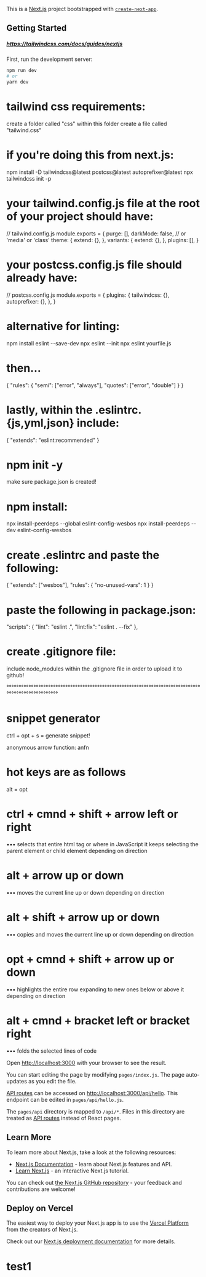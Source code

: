 This is a [Next.js](https://nextjs.org/) project bootstrapped with [`create-next-app`](https://github.com/vercel/next.js/tree/canary/packages/create-next-app).

## Getting Started
##### https://tailwindcss.com/docs/guides/nextjs

First, run the development server:

```bash
npm run dev
# or
yarn dev
```

# tailwind css requirements:
create a folder called "css"
within this folder create a file called "tailwind.css"
# if you're doing this from next.js:
npm install -D tailwindcss@latest postcss@latest autoprefixer@latest
npx tailwindcss init -p
# your tailwind.config.js file at the root of your project should have:
// tailwind.config.js
module.exports = {
  purge: [],
  darkMode: false, // or 'media' or 'class'
  theme: {
    extend: {},
  },
  variants: {
    extend: {},
  },
  plugins: [],
}
# your postcss.config.js file should already have:
// postcss.config.js
module.exports = {
  plugins: {
    tailwindcss: {},
    autoprefixer: {},
  },
}

# alternative for linting: 
npm install eslint --save-dev
npx eslint --init
npx eslint yourfile.js
# then...
{
    "rules": {
        "semi": ["error", "always"],
        "quotes": ["error", "double"]
    }
}
# lastly, within the .eslintrc.{js,yml,json} include:
{
    "extends": "eslint:recommended"
}

# npm init -y
make sure package.json is created!
# npm install:
npx install-peerdeps --global eslint-config-wesbos
npx install-peerdeps --dev eslint-config-wesbos

# create .eslintrc and paste the following:
{
  "extends": ["wesbos"],
  "rules": {
    "no-unused-vars": 1
  }
}
# paste the following in package.json:

"scripts": {
  "lint": "eslint .",
  "lint:fix": "eslint . --fix"
},

# create .gitignore file:
include node_modules within the .gitignore file in order to upload it to github!


°°°°°°°°°°°°°°°°°°°°°°°°°°°°°°°°°°°°°°°°°°°°°°°°°°°°°°°°°°°°°°°°°°°°°°°°°°°°°°°°°°°°°°°°°°°°°°°°°°°°

# snippet generator

ctrl + opt + s = generate snippet!

anonymous arrow function: anfn

# hot keys are as follows

alt = opt

ctrl + cmnd + shift + arrow left or right
 = 
••• selects that entire html tag or where in JavaScript it keeps selecting the parent element or child element depending on direction

alt + arrow up or down
 = 
••• moves the current line up or down depending on direction

alt + shift + arrow up or down
 = 
••• copies and moves the current line up or down depending on direction

opt + cmnd + shift + arrow up or down
 = 
••• highlights the entire row expanding to new ones below or above it depending on direction

alt + cmnd + bracket left or bracket right
 = 
••• folds the selected lines of code








Open [http://localhost:3000](http://localhost:3000) with your browser to see the result.

You can start editing the page by modifying `pages/index.js`. The page auto-updates as you edit the file.

[API routes](https://nextjs.org/docs/api-routes/introduction) can be accessed on [http://localhost:3000/api/hello](http://localhost:3000/api/hello). This endpoint can be edited in `pages/api/hello.js`.

The `pages/api` directory is mapped to `/api/*`. Files in this directory are treated as [API routes](https://nextjs.org/docs/api-routes/introduction) instead of React pages.

## Learn More

To learn more about Next.js, take a look at the following resources:

- [Next.js Documentation](https://nextjs.org/docs) - learn about Next.js features and API.
- [Learn Next.js](https://nextjs.org/learn) - an interactive Next.js tutorial.

You can check out [the Next.js GitHub repository](https://github.com/vercel/next.js/) - your feedback and contributions are welcome!

## Deploy on Vercel

The easiest way to deploy your Next.js app is to use the [Vercel Platform](https://vercel.com/new?utm_medium=default-template&filter=next.js&utm_source=create-next-app&utm_campaign=create-next-app-readme) from the creators of Next.js.

Check out our [Next.js deployment documentation](https://nextjs.org/docs/deployment) for more details.
# test1
